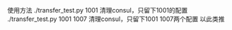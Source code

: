 使用方法
./transfer_test.py 1001
清理consul，只留下1001的配置
./transfer_test.py 1001 1007
清理consul，只留下1001 1007两个配置
以此类推